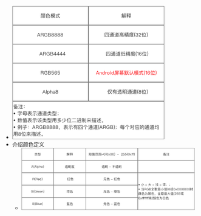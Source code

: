 - ![image.png](../assets/image_1690988155092_0.png)
- 介绍颜色定义
	- ![image.png](../assets/image_1690988174094_0.png)